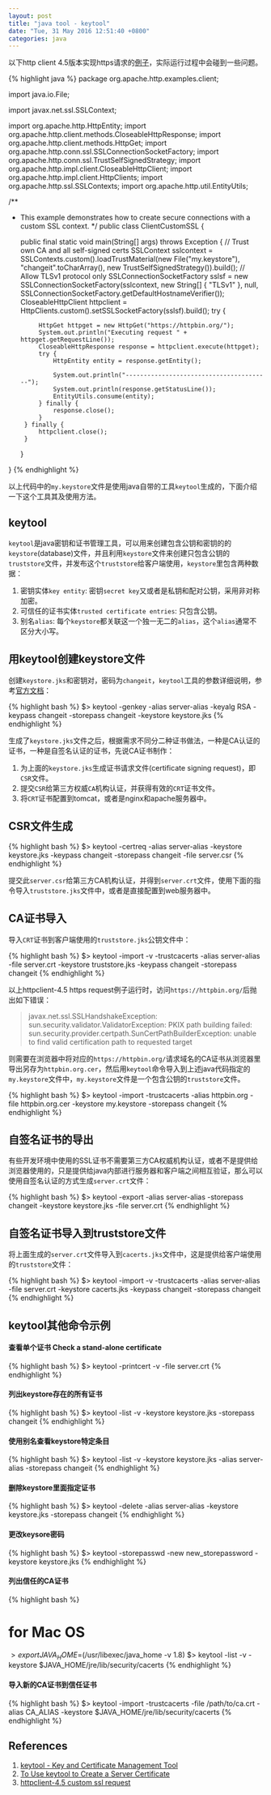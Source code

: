 ```yaml
---
layout: post
title: "java tool - keytool"
date: "Tue, 31 May 2016 12:51:40 +0800"
categories: java
---
```


以下http client 4.5版本实现https请求的[例子](https://hc.apache.org/httpcomponents-client-ga/httpclient/examples/org/apache/http/examples/client/ClientCustomSSL.java)，实际运行过程中会碰到一些问题。

{% highlight java %}
package org.apache.http.examples.client;

import java.io.File;

import javax.net.ssl.SSLContext;

import org.apache.http.HttpEntity;
import org.apache.http.client.methods.CloseableHttpResponse;
import org.apache.http.client.methods.HttpGet;
import org.apache.http.conn.ssl.SSLConnectionSocketFactory;
import org.apache.http.conn.ssl.TrustSelfSignedStrategy;
import org.apache.http.impl.client.CloseableHttpClient;
import org.apache.http.impl.client.HttpClients;
import org.apache.http.ssl.SSLContexts;
import org.apache.http.util.EntityUtils;

/**
 * This example demonstrates how to create secure connections with a custom SSL context.
 */
public class ClientCustomSSL {

    public final static void main(String[] args) throws Exception {
        // Trust own CA and all self-signed certs
        SSLContext sslcontext = SSLContexts.custom().loadTrustMaterial(new File("my.keystore"), "changeit".toCharArray(), new TrustSelfSignedStrategy()).build();
        // Allow TLSv1 protocol only
        SSLConnectionSocketFactory sslsf = new SSLConnectionSocketFactory(sslcontext, new String[] { "TLSv1" }, null, SSLConnectionSocketFactory.getDefaultHostnameVerifier());
        CloseableHttpClient httpclient = HttpClients.custom().setSSLSocketFactory(sslsf).build();
        try {

            HttpGet httpget = new HttpGet("https://httpbin.org/");
            System.out.println("Executing request " + httpget.getRequestLine());
            CloseableHttpResponse response = httpclient.execute(httpget);
            try {
                HttpEntity entity = response.getEntity();

                System.out.println("----------------------------------------");
                System.out.println(response.getStatusLine());
                EntityUtils.consume(entity);
            } finally {
                response.close();
            }
        } finally {
            httpclient.close();
        }
    }

}
{% endhighlight %}

以上代码中的`my.keystore`文件是使用java自带的工具`keytool`生成的，下面介绍一下这个工具其及使用方法。

keytool
-----

`keytool`是java密钥和证书管理工具，可以用来创建包含公钥和密钥的的`keystore`(database)文件，并且利用`keystore`文件来创建只包含公钥的`truststore`文件，并发布这个`truststore`给客户端使用，`keystore`里包含两种数据：

1. 密钥实体`key entity`: 密钥`secret key`又或者是私钥和配对公钥，采用非对称加密。
2. 可信任的证书实体`trusted certificate entries`: 只包含公钥。
3. 别名`alias`: 每个`keystore`都关联这一个独一无二的`alias`，这个`alias`通常不区分大小写。

用keytool创建keystore文件
-----

创建`keystore.jks`和密钥对，密码为`changeit`，`keytool`工具的参数详细说明，参考[官方文档](http://docs.oracle.com/javase/6/docs/technotes/tools/solaris/keytool.html)：

{% highlight bash %}
$> keytool -genkey -alias server-alias -keyalg RSA -keypass changeit -storepass changeit -keystore keystore.jks
{% endhighlight %}

生成了`keystore.jks`文件之后，根据需求不同分二种证书做法，一种是CA认证的证书，一种是自签名认证的证书，先说CA证书制作：

1. 为上面的`keystore.jks`生成证书请求文件(certificate signing request)，即`CSR`文件。
2. 提交`CSR`给第三方权威`CA`机构认证，并获得有效的`CRT`证书文件。
3. 将`CRT`证书配置到tomcat，或者是nginx和apache服务器中。

CSR文件生成
-----

{% highlight bash %}
$> keytool -certreq -alias server-alias -keystore keystore.jks -keypass changeit -storepass changeit -file server.csr
{% endhighlight %}

提交此`server.csr`给第三方CA机构认证，并得到`server.crt`文件，使用下面的指令导入`truststore.jks`文件中，或者是直接配置到web服务器中。

CA证书导入
-----

导入`CRT`证书到客户端使用的`truststore.jks`公钥文件中：

{% highlight bash %}
$> keytool -import -v -trustcacerts -alias server-alias -file server.crt -keystore truststore.jks -keypass changeit -storepass changeit
{% endhighlight %}

以上httpclient-4.5 https request例子运行时，访问`https://httpbin.org/`后抛出如下错误：

> javax.net.ssl.SSLHandshakeException: sun.security.validator.ValidatorException: PKIX path building failed: sun.security.provider.certpath.SunCertPathBuilderException: unable to find valid certification path to requested target

则需要在浏览器中将对应的`https://httpbin.org/`请求域名的CA证书从浏览器里导出另存为`httpbin.org.cer`，然后用`keytool`命令导入到上述java代码指定的`my.keystore`文件中，`my.keystore`文件是一个包含公钥的`truststore`文件。

{% highlight bash %}
$> keytool -import -trustcacerts -alias httpbin.org -file httpbin.org.cer -keystore my.keystore -storepass changeit
{% endhighlight %}

自签名证书的导出
-----

有些开发环境中使用的SSL证书不需要第三方CA权威机构认证，或者不是提供给浏览器使用的，只是提供给java内部进行服务器和客户端之间相互验证，那么可以使用自签名认证的方式生成`server.crt`文件：

{% highlight bash %}
$> keytool -export -alias server-alias -storepass changeit -keystore keystore.jks -file server.crt
{% endhighlight %}

自签名证书导入到truststore文件
-----

将上面生成的`server.crt`文件导入到`cacerts.jks`文件中，这是提供给客户端使用的`truststore`文件：

{% highlight bash %}
$> keytool -import -v -trustcacerts -alias server-alias -file server.crt -keystore cacerts.jks -keypass changeit -storepass changeit
{% endhighlight %}

keytool其他命令示例
-----

#### 查看单个证书 Check a stand-alone certificate

{% highlight bash %}
$> keytool -printcert -v -file server.crt
{% endhighlight %}

#### 列出keystore存在的所有证书

{% highlight bash %}
$> keytool -list -v -keystore keystore.jks -storepass changeit
{% endhighlight %}

#### 使用别名查看keystore特定条目

{% highlight bash %}
$> keytool -list -v -keystore keystore.jks -alias server-alias -storepass changeit
{% endhighlight %}

#### 删除keystore里面指定证书

{% highlight bash %}
$> keytool -delete -alias server-alias -keystore keystore.jks -storepass changeit
{% endhighlight %}

#### 更改keysore密码

{% highlight bash %}
$> keytool -storepasswd -new new_storepassword -keystore keystore.jks
{% endhighlight %}

#### 列出信任的CA证书

{% highlight bash %}
# for Mac OS
$> export JAVA_HOME=$(/usr/libexec/java_home -v 1.8)
$> keytool -list -v -keystore $JAVA_HOME/jre/lib/security/cacerts
{% endhighlight %}

#### 导入新的CA证书到信任证书

{% highlight bash %}
$> keytool -import -trustcacerts -file /path/to/ca.crt -alias CA_ALIAS -keystore $JAVA_HOME/jre/lib/security/cacerts
{% endhighlight %}

References
-----

1. [keytool - Key and Certificate Management Tool](http://docs.oracle.com/javase/6/docs/technotes/tools/solaris/keytool.html)
2. [To Use keytool to Create a Server Certificate](https://docs.oracle.com/cd/E19798-01/821-1841/gjrgy/index.html)
3. [httpclient-4.5 custom ssl request](https://hc.apache.org/httpcomponents-client-ga/httpclient/examples/org/apache/http/examples/client/ClientCustomSSL.java)
